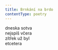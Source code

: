 ```yaml
---
title: Brnkání na brdo
contentType: poetry
---
```


<section>

dneska sotva  
nejspíš včera  
zítřek už byl  
etcetera

</section>
